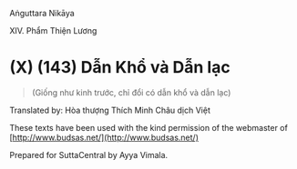 Aṅguttara Nikāya

XIV. Phẩm Thiện Lương

# (X) (143) Dẫn Khổ và Dẫn lạc

> (Giống như kinh trước, chỉ đổi có dẫn khổ và dẫn lạc)

Translated by: Hòa thượng Thích Minh Châu dịch Việt

These texts have been used with the kind permission of the webmaster of [http://www.budsas.net/](http://www.budsas.net/)

Prepared for SuttaCentral by Ayya Vimala.